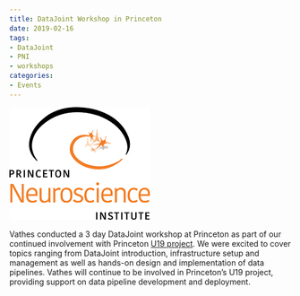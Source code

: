 ```yaml
---
title: DataJoint Workshop in Princeton
date: 2019-02-16
tags:
- DataJoint
- PNI
- workshops
categories: 
- Events
---
```

![](/static/posts/DataJoint-Workshop-in-Princeton/PNI%20logo.png "PNI Logo")

Vathes conducted a 3 day DataJoint workshop at Princeton as part of our continued involvement with Princeton [U19 project](/post/Princeton-Neuroscience-Institute-Partners-with-Vathes-to-Support-the-Adoption-of-DataJoint). We were excited to cover topics ranging from DataJoint introduction, infrastructure setup and management as well as hands-on design and implementation of data pipelines. Vathes will continue to be involved in Princeton’s U19 project, providing support on data pipeline development and deployment.